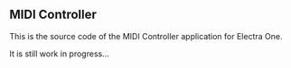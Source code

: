 ## MIDI Controller

This is the source code of the MIDI Controller application for Electra One.

It is still work in progress...
